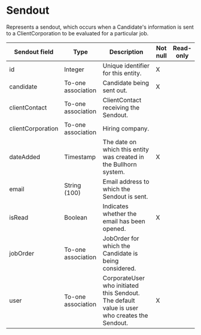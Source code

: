 # Sendout

Represents a sendout, which occurs when a Candidate's information is sent to a ClientCorporation to be evaluated for a particular job.

| **Sendout field** | **Type** | **Description** | **Not null** | **Read-only** |
| --- | --- | --- | --- | --- |
| id | Integer | Unique identifier for this entity. | X | |
| candidate | To-one association | Candidate being sent out. | X | |
| clientContact | To-one association | ClientContact receiving the Sendout. | | |
| clientCorporation | To-one association | Hiring company. | | |
| dateAdded | Timestamp | The date on which this entity was created in the Bullhorn system. | X | |
| email | String (100) | Email address to which the Sendout is sent. | | |
| isRead | Boolean | Indicates whether the email has been opened. | X | |
| jobOrder | To-one association | JobOrder for which the Candidate is being considered. | | |
| user | To-one association | CorporateUser who initiated this Sendout. The default value is user who creates the Sendout. | X | |